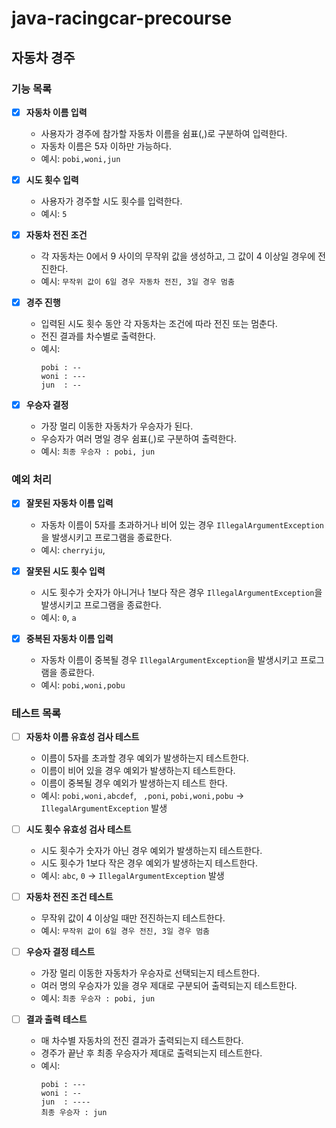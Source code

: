 # java-racingcar-precourse

## 자동차 경주

### 기능 목록

- [x] **자동차 이름 입력**
    - 사용자가 경주에 참가할 자동차 이름을 쉼표(,)로 구분하여 입력한다.
    - 자동차 이름은 5자 이하만 가능하다.
    - 예시: `pobi,woni,jun`

- [x] **시도 횟수 입력**
    - 사용자가 경주할 시도 횟수를 입력한다.
    - 예시: `5`

- [x] **자동차 전진 조건**
    - 각 자동차는 0에서 9 사이의 무작위 값을 생성하고, 그 값이 4 이상일 경우에 전진한다.
    - 예시: `무작위 값이 6일 경우 자동차 전진, 3일 경우 멈춤`

- [x] **경주 진행**
    - 입력된 시도 횟수 동안 각 자동차는 조건에 따라 전진 또는 멈춘다.
    - 전진 결과를 차수별로 출력한다.
    - 예시:
        ```
        pobi : --
        woni : ---
        jun  : --
        ```

- [x] **우승자 결정**
    - 가장 멀리 이동한 자동차가 우승자가 된다.
    - 우승자가 여러 명일 경우 쉼표(,)로 구분하여 출력한다.
    - 예시: `최종 우승자 : pobi, jun`

### 예외 처리

- [x] **잘못된 자동차 이름 입력**
    - 자동차 이름이 5자를 초과하거나 비어 있는 경우 `IllegalArgumentException`을 발생시키고 프로그램을 종료한다.
    - 예시: `cherryiju`, ` `

- [x] **잘못된 시도 횟수 입력**
    - 시도 횟수가 숫자가 아니거나 1보다 작은 경우 `IllegalArgumentException`을 발생시키고 프로그램을 종료한다.
    - 예시: `0`, `a`

- [x] **중복된 자동차 이름 입력**
    - 자동차 이름이 중복될 경우 `IllegalArgumentException`을 발생시키고 프로그램을 종료한다.
    - 예시: `pobi,woni,pobu`

### 테스트 목록

- [ ] **자동차 이름 유효성 검사 테스트**
    - 이름이 5자를 초과할 경우 예외가 발생하는지 테스트한다.
    - 이름이 비어 있을 경우 예외가 발생하는지 테스트한다.
    - 이름이 중복될 경우 예외가 발생하는지 테스트 한다.
    - 예시: `pobi,woni,abcdef`, ` ,poni`, `pobi,woni,pobu` → `IllegalArgumentException` 발생

- [ ] **시도 횟수 유효성 검사 테스트**
    - 시도 횟수가 숫자가 아닌 경우 예외가 발생하는지 테스트한다.
    - 시도 횟수가 1보다 작은 경우 예외가 발생하는지 테스트한다.
    - 예시: `abc`, `0` → `IllegalArgumentException` 발생

- [ ] **자동차 전진 조건 테스트**
    - 무작위 값이 4 이상일 때만 전진하는지 테스트한다.
    - 예시: `무작위 값이 6일 경우 전진, 3일 경우 멈춤`

- [ ] **우승자 결정 테스트**
    - 가장 멀리 이동한 자동차가 우승자로 선택되는지 테스트한다.
    - 여러 명의 우승자가 있을 경우 제대로 구분되어 출력되는지 테스트한다.
    - 예시: `최종 우승자 : pobi, jun`

- [ ] **결과 출력 테스트**
    - 매 차수별 자동차의 전진 결과가 출력되는지 테스트한다.
    - 경주가 끝난 후 최종 우승자가 제대로 출력되는지 테스트한다.
    - 예시:
        ```
        pobi : ---
        woni : --
        jun  : ----
        최종 우승자 : jun
        ```